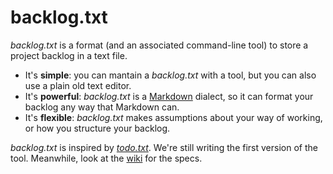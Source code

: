 # backlog.txt

_backlog.txt_ is a format (and an associated command-line tool) to store a project backlog in a text file.

* It's **simple**: you can mantain a _backlog.txt_ with a tool, but you can also use a plain old text editor.
* It's **powerful**: _backlog.txt_ is a [Markdown](http://daringfireball.net/projects/markdown/syntax) dialect, so it can format your backlog any way that Markdown can.
* It's **flexible**: _backlog.txt_ makes assumptions about your way of working, or how you structure your backlog.

_backlog.txt_ is inspired by _[todo.txt](http://todotxt.com/)_. We're still writing the first version of the tool. Meanwhile, look at the [wiki](https://github.com/nusco/backlog.txt/wiki) for the specs.